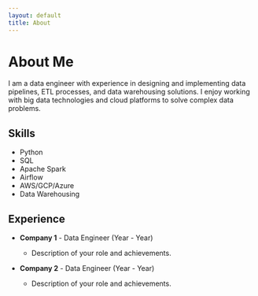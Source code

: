 ```yaml
---
layout: default
title: About
---
```


# About Me

I am a data engineer with experience in designing and implementing data pipelines, ETL processes, and data warehousing solutions. I enjoy working with big data technologies and cloud platforms to solve complex data problems.

## Skills

- Python
- SQL
- Apache Spark
- Airflow
- AWS/GCP/Azure
- Data Warehousing

## Experience

- **Company 1** - Data Engineer (Year - Year)
  - Description of your role and achievements.

- **Company 2** - Data Engineer (Year - Year)
  - Description of your role and achievements.
